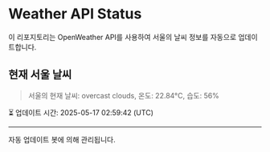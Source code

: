 
# Weather API Status

이 리포지토리는 OpenWeather API를 사용하여 서울의 날씨 정보를 자동으로 업데이트합니다.

## 현재 서울 날씨
> 서울의 현재 날씨: overcast clouds, 온도: 22.84°C, 습도: 56%

⏳ 업데이트 시간: 2025-05-17 02:59:42 (UTC)

---
자동 업데이트 봇에 의해 관리됩니다.
